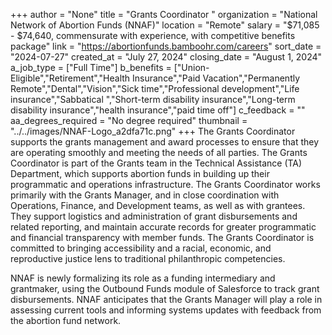 +++
author = "None"
title = "Grants Coordinator "
organization = "National Network of Abortion Funds (NNAF)"
location = "Remote"
salary = "$71,085 - $74,640, commensurate with experience, with competitive benefits package"
link = "https://abortionfunds.bamboohr.com/careers"
sort_date = "2024-07-27"
created_at = "July 27, 2024"
closing_date = "August 1, 2024"
a_job_type = ["Full Time"]
b_benefits = ["Union-Eligible","Retirement","Health Insurance","Paid Vacation","Permanently Remote","Dental","Vision","Sick time","Professional development","Life insurance","Sabbatical ","Short-term disability insurance","Long-term disability insurance","health insurance","paid time off"]
c_feedback = ""
aa_degrees_required = "No degree required"
thumbnail = "../../images/NNAF-Logo_a2dfa71c.png"
+++
The Grants Coordinator supports the grants management and award processes to ensure that they are operating smoothly and meeting the needs of all parties. The Grants Coordinator is part of the Grants team in the Technical Assistance (TA) Department, which supports abortion funds in building up their programmatic and operations infrastructure. The Grants Coordinator works primarily with the Grants Manager, and in close coordination with Operations, Finance, and Development teams, as well as with grantees. They support logistics and administration of grant disbursements and related reporting, and maintain accurate records for greater programmatic and financial transparency with member funds. The Grants Coordinator is committed to bringing accessibility and a racial, economic, and reproductive justice lens to traditional philanthropic competencies.

NNAF is newly formalizing its role as a funding intermediary and grantmaker, using the Outbound Funds module of Salesforce to track grant disbursements. NNAF anticipates that the Grants Manager will play a role in assessing current tools and informing systems updates with feedback from the abortion fund network. 